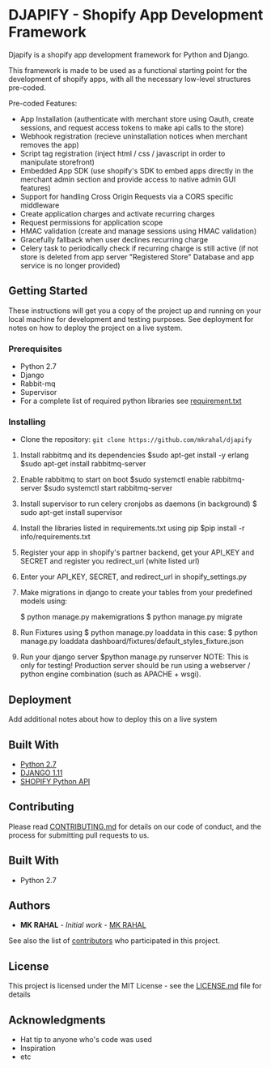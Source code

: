 # DJAPIFY - Shopify App Development Framework

Djapify is a shopify app development framework for Python and Django.

This framework is made to be used as a functional starting point for the development of shopify apps, with all the necessary low-level structures pre-coded. 

Pre-coded Features:

-  App Installation (authenticate with merchant store using Oauth, create sessions, and request access tokens to make api calls to the store)
-  Webhook registration (recieve uninstallation notices when merchant removes the app)
-  Script tag registration (inject html / css / javascript in order to manipulate storefront) 
-  Embedded App SDK  (use shopify's SDK to embed apps directly in the merchant admin section and provide access to native admin GUI features)
-  Support for handling Cross Origin Requests via a CORS specific middleware
-  Create application charges and activate recurring charges
-  Request permissions for application scope
-  HMAC validation (create and manage sessions using HMAC validation)
-  Gracefully fallback when user declines recurring charge
-  Celery task to periodically check if recurring charge is still active (if not store is deleted from app server "Registered Store" Database and     app service is no longer provided)



## Getting Started

These instructions will get you a copy of the project up and running on your local machine for development and testing purposes. See deployment for notes on how to deploy the project on a live system.

### Prerequisites

* Python 2.7
* Django
* Rabbit-mq
* Supervisor
* For a complete list of required python libraries see [requirement.txt]()

### Installing

* Clone the repository: 
	```git clone https://github.com/mkrahal/djapify```

1. Install rabbitmq and its dependencies
	$sudo apt-get install -y erlang
	$sudo apt-get install rabbitmq-server

2. Enable rabbitmq to start on boot
	$sudo systemctl enable rabbitmq-server
	$sudo systemctl start rabbitmq-server 

3. Install supervisor to run celery cronjobs as daemons (in background)
	$ sudo apt-get install supervisor

4. Install the libraries listed in requirements.txt using pip
	$pip install -r info/requirements.txt

5. Register your app in shopify's partner backend, get your API_KEY and SECRET and register you redirect_url (white listed url)

6. Enter your API_KEY, SECRET, and redirect_url in shopify_settings.py 

7. Make migrations in django to create your tables from your predefined models using:
   
	$ python manage.py makemigrations
	$ python manage.py migrate 

8. Run Fixtures using $ python manage.py loaddata <fixturename> 
    in this case: 
    $ python manage.py loaddata dashboard/fixtures/default_styles_fixture.json

9. Run your django server
	$python manage.py runserver
	NOTE: This is only for testing! Production server should be run using a webserver / python engine combination (such as APACHE + wsgi).

## Deployment

Add additional notes about how to deploy this on a live system

## Built With

* [Python 2.7](https://www.python.org/)
* [DJANGO 1.11](https://www.djangoproject.com/)
* [SHOPIFY Python API](https://github.com/Shopify/shopify_python_api)

## Contributing

Please read [CONTRIBUTING.md](https://gist.github.com/PurpleBooth/b24679402957c63ec426) for details on our code of conduct, and the process for submitting pull requests to us.


## Built With

* Python 2.7

## Authors

* **MK RAHAL** - *Initial work* - [MK RAHAL](https://github.com/mkrahal)

See also the list of [contributors](https://github.com/your/project/contributors) who participated in this project.

## License

This project is licensed under the MIT License - see the [LICENSE.md](LICENSE.md) file for details

## Acknowledgments

* Hat tip to anyone who's code was used
* Inspiration
* etc

